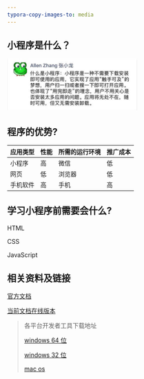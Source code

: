 ```yaml
---
typora-copy-images-to: media
---
```




## 小程序是什么？ 

<img src="media/1523769858539.png" style="width:60%;"> 

## 程序的优势?

| 应用类型 | 性能 | 所需的运行环境 | 推广成本 |
| -------- | ---- | -------------- | -------- |
| 小程序   | 高   | 微信           | 低       |
| 网页     | 低   | 浏览器         | 低       |
| 手机软件 | 高   | 手机           | 高       |

## 学习小程序前需要会什么?

HTML

CSS

JavaScript

## 相关资料及链接

[官方文档](https://mp.weixin.qq.com/debug/wxadoc/dev/)

[当前文档在线版本](mini-programs.huoqishi.net)

> 各平台开发者工具下载地址
>
> [windows 64 位](https://servicewechat.com/wxa-dev-logic/download_redirect?type=x64&from=mpwiki)
>
> [windows 32 位](https://servicewechat.com/wxa-dev-logic/download_redirect?type=ia32&from=mpwiki)
>
> [mac os](https://servicewechat.com/wxa-dev-logic/download_redirect?type=darwin&from=mpwiki)

